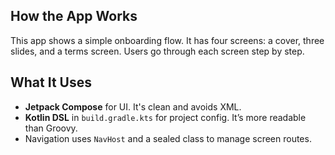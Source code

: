 ## How the App Works

This app shows a simple onboarding flow. It has four screens: a cover, three slides, and a terms screen. Users go through each screen step by step.


## What It Uses

- **Jetpack Compose** for UI. It's clean and avoids XML.
- **Kotlin DSL** in `build.gradle.kts` for project config. It’s more readable than Groovy.
- Navigation uses `NavHost` and a sealed class to manage screen routes.
